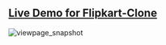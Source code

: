 [Live Demo for Flipkart-Clone](https://anshshah-1609.github.io/Flipkart-Clone/)
--------------------------------------------------------------------------------------------------------------------------------------------------------------------
![viewpage_snapshot](https://user-images.githubusercontent.com/85743845/149889205-9937e56f-d4b8-48b8-b48b-70301148e3db.png)
